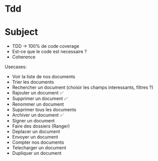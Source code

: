 # Tdd

# Subject

- TDD -> 100% de code coverage
- Est-ce que le code est necessaire ?
- Coherence

Usecases:

- Voir la liste de nos documents
- Trier les documents
- Rechercher un document (choisir les champs interessants, filtres ?)
- Rajouter un document ✅
- Supprimer un document ✅
- Renommer un document
- Supprimer tous les documents
- Archiver un document ✅
- Signer un document
- Faire des dossiers (Ranger)
- Deplacer un document
- Envoyer un document
- Compter nos documents
- Telecharger un document
- Dupliquer un document
